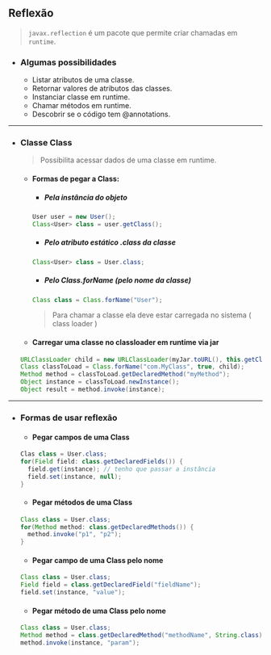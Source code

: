 ## Reflexão
> `javax.reflection` é um pacote que permite criar chamadas em `runtime`.
- ### Algumas possibilidades
    - Listar atributos de uma classe.
    - Retornar valores de atributos das classes.
    - Instanciar classe em runtime.
    - Chamar métodos em runtime.
    - Descobrir se o código tem @annotations.
___
- ### Classe Class
    > Possibilita acessar dados de uma classe em runtime.
    - #### Formas de pegar a Class:
        - ##### Pela instância do objeto
        ```java
        User user = new User();
        Class<User> class = user.getClass();
        ```
        - ##### Pelo atributo estático .class da classe
        ```java
        Class<User> class = User.class;
        ```
        - ##### Pelo Class.forName (pelo nome da classe)
        ```java
        Class class = Class.forName("User");
        ```
        > Para chamar a classe ela deve estar carregada no sistema ( class loader )

    - #### Carregar uma classe no classloader em runtime via jar
    ```java
    URLClassLoader child = new URLClassLoader(myJar.toURL(), this.getClass().getClassLoader());
    Class classToLoad = Class.forName("com.MyClass", true, child);
    Method method = classToLoad.getDeclaredMethod("myMethod");
    Object instance = classToLoad.newInstance();
    Object result = method.invoke(instance);
    ```
___
- ### Formas de usar reflexão
    - #### Pegar campos de uma Class
    ```java
    Clas class = User.class;
    for(Field field: class.getDeclaredFields()) {
      field.get(instance); // tenho que passar a instância
      field.set(instance, null); 
    }   
    ```
    - #### Pegar métodos de uma Class
    ```java
    Class class = User.class;
    for(Method method: class.getDeclaredMethods()) {
      method.invoke("p1", "p2");
    }   
    ```
    - #### Pegar campo de uma Class pelo nome
    ```java
    Class class = User.class;
    Field field = class.getDeclaredField("fieldName");
    field.set(instance, "value");
    ```
    - #### Pegar método de uma Class pelo nome
    ```java
    Class class = User.class;
    Method method = class.getDeclaredMethod("methodName", String.class);
    method.invoke(instance, "param");
    ```
       
  